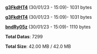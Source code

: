 [**g3FkdHT4**](/data/g3FkdHT4.txt) (30/01/23 - 15:09)- 1031 bytes

[**g3FkdHT4**](/data/g3FkdHT4.txt) (30/01/23 - 15:09)- 1031 bytes

[**bndRy05z**](/data/bndRy05z.txt) (30/01/23 - 15:09)- 1110 bytes

**Total Datas**: 7299

**Total Size**: 42.00 MB / 42.0 MB